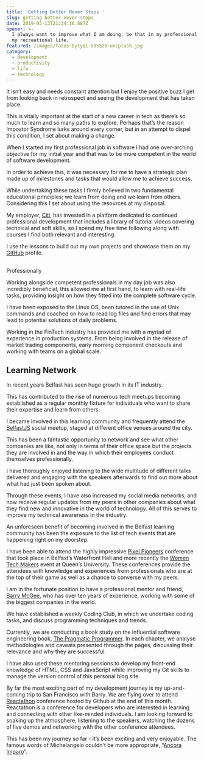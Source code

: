 ```yaml
---
title: 'Getting Better Never Stops '
slug: getting-better-never-stops
date: 2019-03-13T21:34:16.887Z
opener: >-
  I always want to improve what I am doing, be that in my professional life or
  my recreational life.
featured: /images/fatos-bytyqi-535528-unsplash.jpg
category:
  - development
  - productivity
  - life
  - technology
---
```

It isn’t easy and needs constant attention but I enjoy the positive buzz I get from looking back in retrospect and seeing the development that has taken place. 

This is vitally important at the start of a new career in tech as there’s so much to learn and so many paths to explore. Perhaps that’s the reason Impostor Syndrome lurks around every corner, but in an attempt to dispel this condition, I set about making a change.

When I started my first professional job in software I had one over-arching objective for my initial year and that was to be more competent in the world of software development. 

In order to achieve this, it was necessary for me to have a strategic plan made up of milestones and tasks that would allow me to achieve success.

While undertaking these tasks I firmly believed in two fundamental educational principles; we learn from doing and we learn from others. Considering this I set about using the resources at my disposal. 

My employer, [Citi](https://citi.com), has invested in a platform dedicated to continued professional development that includes a library of tutorial videos covering technical and soft skills, so I spend my free time following along with courses I find both relevant and interesting. 

I use the lessons to build out my own projects and showcase them on my [GitHub](https://github.com/ciaranmckenna) profile. 

## Professionally

Working alongside competent professionals in my day job was also incredibly beneficial, this allowed me at first hand, to learn with real-life tasks, providing insight on how they fitted into the complete software cycle. 

I have been exposed to the Linux OS, been tutored in the use of Unix commands and coached on how to read log files and find errors that may lead to potential solutions of daily problems. 

Working in the FinTech industry has provided me with a myriad of experience in production systems. From being involved in the release of market trading components, early morning component checkouts and working with teams on a global scale. 

## Learning Network

In recent years Belfast has seen huge growth in its IT industry. 

This has contributed to the rise of numerous tech meetups becoming established as a regular monthly fixture for individuals who want to share their expertise and learn from others. 

I became involved in this learning community and frequently attend the [BelfastJS](https://www.meetup.com/Belfast-JS/) social meetup, staged at different office venues around the city. 

This has been a fantastic opportunity to network and see what other companies are like, not only in terms of their office space but the projects they are involved in and the way in which their employees conduct themselves professionally. 

I have thoroughly enjoyed listening to the wide multitude of different talks delivered and engaging with the speakers afterwards to find out more about what had just been spoken about. 

Through these events, I have also increased my social media networks, and now receive regular updates from my peers in other companies about what they find new and innovative in the world of technology. All of this serves to improve my technical awareness in the industry.

An unforeseen benefit of becoming involved in the Belfast learning community has been the exposure to the list of tech events that are happening right on my doorstep. 

I have been able to attend the highly impressive [Pixel Pioneers](https://pixelpioneers.co/) conference that took place in Belfast’s Waterfront Hall and more recently the [Women Tech Makers](https://womentechmakersbelfast.com/index.html) event at Queen’s University. These conferences provide the attendees with knowledge and experiences from professionals who are at the top of their game as well as a chance to converse with my peers.

I am in the fortunate position to have a professional mentor and friend, [Barry McGee](https://www.barrymcgee.co.uk), who has over ten years of experience, working with some of the biggest companies in the world. 

We have established a weekly Coding Club, in which we undertake coding tasks, and discuss programming techniques and trends. 

Currently, we are conducting a book study on the influential software engineering book, [The Pragmatic Programmer](https://www.amazon.co.uk/Pragmatic-Programmer-Andrew-Hunt/dp/020161622X). In each chapter, we analyse methodologies and caveats presented through the pages, discussing their relevance and why they are successful. 

I have also used these mentoring sessions to develop my front-end knowledge of HTML, CSS and JavaScript while improving my Git skills to manage the version control of this personal blog site.

By far the most exciting part of my development journey is my up-and-coming trip to San Francisco with Barry. We are flying over to attend [Reactathon](https://www.reactathon.com/) conference hosted by Github at the end of this month. Reactathon is a conference for developers who are interested in learning and connecting with other like-minded individuals. I am looking forward to soaking up the atmosphere, listening to the speakers, watching the dozens of live demos and networking with the other conference attendees.

This has been my journey so far - it’s been exciting and very enjoyable. The famous words of Michelangelo couldn't be more appropriate, “[Ancora Imparo](https://www.urbandictionary.com/define.php?term=ancora%20imparo)”.
